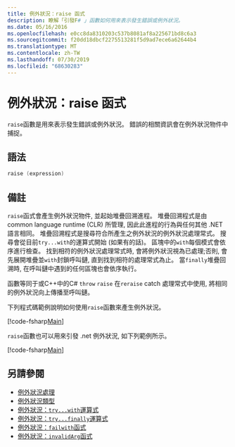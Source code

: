 ```yaml
---
title: 例外狀況：raise 函式
description: 瞭解「引發F# 」函數如何用來表示發生錯誤或例外狀況。
ms.date: 05/16/2016
ms.openlocfilehash: e0cc8da8310203c537b8081af8a225671bd8c6a3
ms.sourcegitcommit: f20dd18dbcf2275513281f5d9ad7ece6a62644b4
ms.translationtype: MT
ms.contentlocale: zh-TW
ms.lasthandoff: 07/30/2019
ms.locfileid: "68630283"
---
```

# <a name="exceptions-the-raise-function"></a>例外狀況：raise 函式

`raise`函數是用來表示發生錯誤或例外狀況。 錯誤的相關資訊會在例外狀況物件中捕捉。

## <a name="syntax"></a>語法

```fsharp
raise (expression)
```

## <a name="remarks"></a>備註

`raise`函式會產生例外狀況物件, 並起始堆疊回溯進程。 堆疊回溯程式是由 common language runtime (CLR) 所管理, 因此此進程的行為與任何其他 .NET 語言相同。 堆疊回溯程式是搜尋符合所產生之例外狀況的例外狀況處理常式。 搜尋會從目前`try...with`的運算式開始 (如果有的話)。 區塊中的`with`每個模式會依序進行檢查。 找到相符的例外狀況處理常式時, 會將例外狀況視為已處理;否則, 會先展開堆疊並`with`封鎖呼叫鏈, 直到找到相符的處理常式為止。 當`finally`堆疊回溯時, 在呼叫鏈中遇到的任何區塊也會依序執行。

函數等同于或C++中的C# `throw` `raise` 在`reraise` catch 處理常式中使用, 將相同的例外狀況向上傳播至呼叫鏈。

下列程式碼範例說明如何使用`raise`函數來產生例外狀況。

[!code-fsharp[Main](~/samples/snippets/fsharp/lang-ref-2/snippet5801.fs)]

`raise`函數也可以用來引發 .net 例外狀況, 如下列範例所示。

[!code-fsharp[Main](~/samples/snippets/fsharp/lang-ref-2/snippet5802.fs)]

## <a name="see-also"></a>另請參閱

- [例外狀況處理](index.md)
- [例外狀況類型](exception-types.md)
- [例外狀況：`try...with`運算式](the-try-with-expression.md)
- [例外狀況：`try...finally`運算式](the-try-finally-expression.md)
- [例外狀況：`failwith`函式](the-failwith-function.md)
- [例外狀況：`invalidArg`函式](the-invalidArg-function.md)
